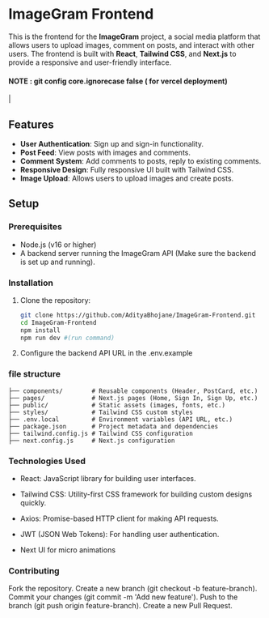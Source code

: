 # ImageGram Frontend

This is the frontend for the **ImageGram** project, a social media platform that allows users to upload images, comment on posts, and interact with other users. The frontend is built with **React**, **Tailwind CSS**, and **Next.js** to provide a responsive and user-friendly interface.

#### NOTE : git config core.ignorecase false ( for vercel deployment)
|
## Features
- **User Authentication**: Sign up and sign-in functionality.
- **Post Feed**: View posts with images and comments.
- **Comment System**: Add comments to posts, reply to existing comments.
- **Responsive Design**: Fully responsive UI built with Tailwind CSS.
- **Image Upload**: Allows users to upload images and create posts.

## Setup

### Prerequisites
- Node.js (v16 or higher)
- A backend server running the ImageGram API (Make sure the backend is set up and running).

### Installation

1. Clone the repository:

   ```bash
   git clone https://github.com/AdityaBhojane/ImageGram-Frontend.git
   cd ImageGram-Frontend
   npm install
   npm run dev #(run command)
   ```
2. Configure the backend API URL in the .env.example

### file structure

```
├── components/        # Reusable components (Header, PostCard, etc.)
├── pages/             # Next.js pages (Home, Sign In, Sign Up, etc.)
├── public/            # Static assets (images, fonts, etc.)
├── styles/            # Tailwind CSS custom styles
├── .env.local         # Environment variables (API URL, etc.)
├── package.json       # Project metadata and dependencies
├── tailwind.config.js # Tailwind CSS configuration
├── next.config.js     # Next.js configuration

```

### Technologies Used
- React: JavaScript library for building user interfaces.
- Tailwind CSS: Utility-first CSS framework for building custom designs quickly.
- Axios: Promise-based HTTP client for making API requests.
- JWT (JSON Web Tokens): For handling user authentication.

- Next UI for micro animations
### Contributing
Fork the repository.
Create a new branch (git checkout -b feature-branch).
Commit your changes (git commit -m 'Add new feature').
Push to the branch (git push origin feature-branch).
Create a new Pull Request.